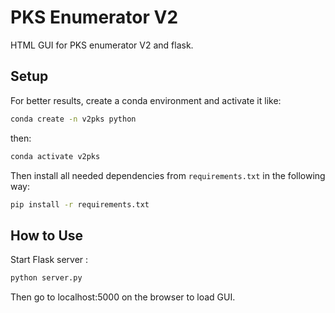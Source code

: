 # PKS Enumerator V2

HTML GUI for PKS enumerator V2 and flask.

## Setup
For better results, create a conda environment and activate it like:

```sh
conda create -n v2pks python
```

then:
```sh
conda activate v2pks
```

Then install all needed dependencies from `requirements.txt` in the following way:
```sh
pip install -r requirements.txt
```

## How to Use
Start Flask server :
```sh
python server.py
```

Then go to localhost:5000 on the browser to load GUI.
